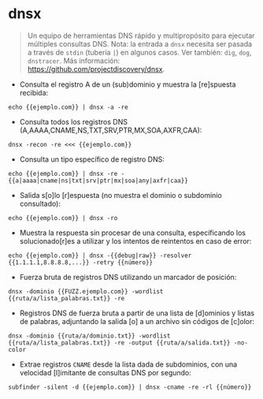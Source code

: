 # dnsx

> Un equipo de herramientas DNS rápido y multipropósito para ejecutar múltiples consultas DNS.
> Nota: la entrada a `dnsx` necesita ser pasada a través de `stdin` (tubería `|`) en algunos casos.
> Ver también: `dig`, `dog`, `dnstracer`.
> Más información: <https://github.com/projectdiscovery/dnsx>.

- Consulta el registro A de un (sub)dominio y muestra la [re]spuesta recibida:

`echo {{ejemplo.com}} | dnsx -a -re`

- Consulta todos los registros DNS (A,AAAA,CNAME,NS,TXT,SRV,PTR,MX,SOA,AXFR,CAA):

`dnsx -recon -re <<< {{ejemplo.com}}`

- Consulta un tipo específico de registro DNS:

`echo {{ejemplo.com}} | dnsx -re -{{a|aaaa|cname|ns|txt|srv|ptr|mx|soa|any|axfr|caa}}`

- Salida s[o]lo [r]espuesta (no muestra el dominio o subdominio consultado):

`echo {{ejemplo.com}} | dnsx -ro`

- Muestra la respuesta sin procesar de una consulta, especificando los solucionado[r]es a utilizar y los intentos de reintentos en caso de error:

`echo {{ejemplo.com}} | dnsx -{{debug|raw}} -resolver {{1.1.1.1,8.8.8.8,...}} -retry {{número}}`

- Fuerza bruta de registros DNS utilizando un marcador de posición:

`dnsx -dominio {{FUZZ.ejemplo.com}} -wordlist {{ruta/a/lista_palabras.txt}} -re`

- Registros DNS de fuerza bruta a partir de una lista de [d]ominios y listas de palabras, adjuntando la salida [o] a un archivo sin códigos de [c]olor:

`dnsx -dominio {{ruta/a/dominio.txt}} -wordlist {{ruta/a/lista_palabras.txt}} -re -output {{ruta/a/salida.txt}} -no-color`

- Extrae registros `CNAME` desde la lista dada de subdominios, con una velocidad [l]imitante de consultas DNS por segundo:

`subfinder -silent -d {{ejemplo.com}} | dnsx -cname -re -rl {{número}}`
